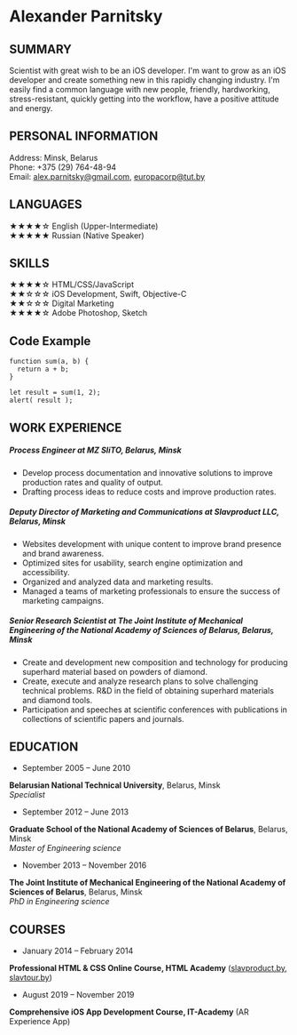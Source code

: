 # Alexander Parnitsky

 

## SUMMARY


Scientist with great wish to be an iOS developer. I'm want to grow as an iOS developer and create something new in this rapidly changing industry. I'm easily find a common language with new people, friendly, hardworking, stress-resistant, quickly getting into the workflow, have a positive attitude and energy.

 
## PERSONAL INFORMATION

Address:  Minsk, Belarus<br>
Phone: +375 (29) 764-48-94<br>
Email: alex.parnitsky@gmail.com, europacorp@tut.by

  

## LANGUAGES

★★★★☆ English (Upper-Intermediate)<br>
★★★★★ Russian (Native Speaker)
  

## SKILLS

★★★★☆ HTML/CSS/JavaScript<br>
★★☆☆☆ iOS Development, Swift, Objective-C<br>
★★☆☆☆ Digital Marketing<br>
★★★★☆ Adobe Photoshop, Sketch<br>


## __Code Example__
```
function sum(a, b) {
  return a + b;
}

let result = sum(1, 2);
alert( result );
```

  
## WORK EXPERIENCE
  
##### Process Engineer at MZ SIiTO, Belarus, Minsk

- Develop process documentation and innovative solutions to improve production rates and quality of output.<br>
- Drafting process ideas to reduce costs and improve production rates.  

##### Deputy Director of Marketing and Communications at Slavproduct LLC, Belarus, Minsk

- Websites development with unique content to improve brand presence and brand awareness.<br>
- Optimized sites for usability, search engine optimization and accessibility.<br>
- Organized and analyzed data and marketing results.<br>
- Managed a teams of marketing professionals to ensure the success of marketing campaigns.

##### Senior Research Scientist at The Joint Institute of Mechanical Engineering of the National Academy of Sciences of Belarus, Belarus, Minsk

- Create and development new composition and technology for producing superhard material based on powders of diamond.<br>
- Create, execute and analyze research plans to solve challenging technical problems. R&amp;D in the field of obtaining superhard materials and diamond tools.<br>
- Participation and speeches at scientific conferences with publications in collections of scientific papers and journals.
  

## EDUCATION 

- September 2005 – June 2010

**Belarusian National Technical University**, Belarus, Minsk<br>*Specialist*

- September 2012 – June 2013

**Graduate School of the National Academy of Sciences of Belarus**, Belarus, Minsk<br>*Master of Engineering science*

- November 2013 – November 2016

**The Joint Institute of Mechanical Engineering of the National Academy of Sciences of Belarus**, Belarus, Minsk<br>*PhD in Engineering science*
  

## COURSES
  
- January 2014 – February 2014

**Professional HTML & CSS Online Course, HTML Academy**
([slavproduct.by](https://slavproduct.by), [slavtour.by](http://slavtour.by))

- August 2019 – November 2019

**Comprehensive iOS App Development Course, IT-Academy**
(AR Experience App)
